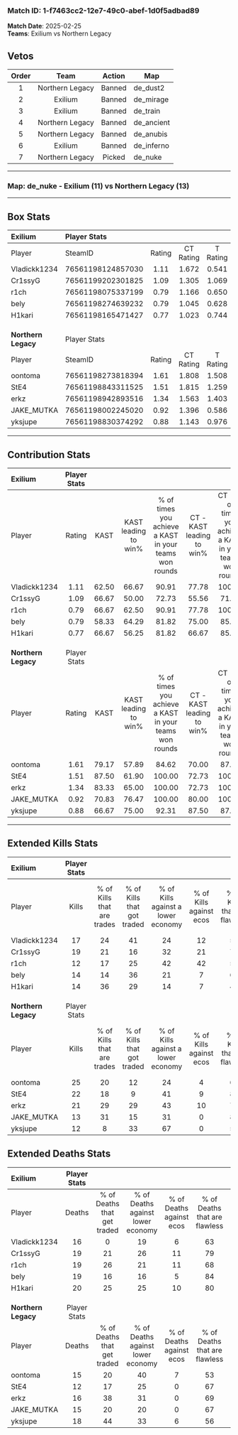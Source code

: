 ### Match ID: 1-f7463cc2-12e7-49c0-abef-1d0f5adbad89  
**Match Date**: 2025-02-25  
**Teams**: Exilium vs Northern Legacy  

## Vetos  

| Order | Team | Action | Map |
| :---: | :--: | :----: | --- |
| 1 | Northern Legacy | Banned | de_dust2 |
| 2 | Exilium | Banned | de_mirage |
| 3 | Exilium | Banned | de_train |
| 4 | Northern Legacy | Banned | de_ancient |
| 5 | Northern Legacy | Banned | de_anubis |
| 6 | Exilium | Banned | de_inferno |
| 7 | Northern Legacy | Picked | de_nuke |

---  

### **Map**: de_nuke - Exilium (11) vs Northern Legacy (13)  
---  

## Box Stats  

| **Exilium**         | Player Stats      |        |           |          |       |       |       |         |        |      |     |
| :- | :- | :-: | :-: | :-: | :-: | :-: | :-: | :-: | :-: | :-: | :-: |
| Player              | SteamID           | Rating | CT Rating | T Rating | KAST  |  ADR  | Kills | Assists | Deaths | K/D  | HS% |
| Vladickk1234        | 76561198124857030 |  1.11  |   1.672   |  0.541   | 62.50 | 93.2  |  17   |    8    |   16   | 1.06 | 58  |
| Cr1ssyG             | 76561199202301825 |  1.09  |   1.305   |  1.069   | 66.67 | 86.0  |  19   |    2    |   19   | 1.00 | 26  |
| r1ch                | 76561198075337199 |  0.79  |   1.166   |  0.650   | 66.67 | 64.9  |  12   |    6    |   19   | 0.63 | 41  |
| bely                | 76561198274639232 |  0.79  |   1.045   |  0.628   | 58.33 | 68.3  |  14   |    1    |   19   | 0.74 | 42  |
| H1kari              | 76561198165471427 |  0.77  |   1.023   |  0.744   | 66.67 | 51.2  |  14   |    0    |   20   | 0.70 | 42  |
|                     |                   |        |           |          |       |       |       |         |        |      |     |
|                     |                   |        |           |          |       |       |       |         |        |      |     |
|                     |                   |        |           |          |       |       |       |         |        |      |     |
| **Northern Legacy** | Player Stats      |        |           |          |       |       |       |         |        |      |     |
| Player              | SteamID           | Rating | CT Rating | T Rating | KAST  |  ADR  | Kills | Assists | Deaths | K/D  | HS% |
| oontoma             | 76561198273818394 |  1.61  |   1.808   |  1.508   | 79.17 | 118.5 |  25   |    6    |   15   | 1.67 | 36  |
| StE4                | 76561198843311525 |  1.51  |   1.815   |  1.259   | 87.50 | 86.3  |  22   |    3    |   12   | 1.83 | 45  |
| erkz                | 76561198942893516 |  1.34  |   1.563   |  1.403   | 83.33 | 79.5  |  21   |    4    |   16   | 1.31 | 52  |
| JAKE_MUTKA          | 76561198002245020 |  0.92  |   1.396   |  0.586   | 70.83 | 58.7  |  13   |    4    |   15   | 0.87 | 38  |
| yksjupe             | 76561198830374292 |  0.88  |   1.143   |  0.976   | 66.67 | 77.1  |  12   |   13    |   18   | 0.67 | 41  |
---  

## Contribution Stats  

| **Exilium**         | Player Stats |       |                      |                                                        |                           |                                                             |                          |                                                            |
| :- | :-: | :-: | :-: | :-: | :-: | :-: | :-: | :-: |
| Player              |    Rating    | KAST  | KAST leading to win% | % of times you achieve a KAST in your teams won rounds | CT - KAST leading to win% | CT - % of times you achieve a KAST in your teams won rounds | T - KAST leading to win% | T - % of times you achieve a KAST in your teams won rounds |
| Vladickk1234        |     1.11     | 62.50 |        66.67         |                         90.91                          |           77.78           |                           100.00                            |          50.00           |                           75.00                            |
| Cr1ssyG             |     1.09     | 66.67 |        50.00         |                         72.73                          |           55.56           |                            71.43                            |          42.86           |                           75.00                            |
| r1ch                |     0.79     | 66.67 |        62.50         |                         90.91                          |           77.78           |                           100.00                            |          42.86           |                           75.00                            |
| bely                |     0.79     | 58.33 |        64.29         |                         81.82                          |           75.00           |                            85.71                            |          50.00           |                           75.00                            |
| H1kari              |     0.77     | 66.67 |        56.25         |                         81.82                          |           66.67           |                            85.71                            |          42.86           |                           75.00                            |
|                     |              |       |                      |                                                        |                           |                                                             |                          |                                                            |
|                     |              |       |                      |                                                        |                           |                                                             |                          |                                                            |
|                     |              |       |                      |                                                        |                           |                                                             |                          |                                                            |
| **Northern Legacy** | Player Stats |       |                      |                                                        |                           |                                                             |                          |                                                            |
| Player              |    Rating    | KAST  | KAST leading to win% | % of times you achieve a KAST in your teams won rounds | CT - KAST leading to win% | CT - % of times you achieve a KAST in your teams won rounds | T - KAST leading to win% | T - % of times you achieve a KAST in your teams won rounds |
| oontoma             |     1.61     | 79.17 |        57.89         |                         84.62                          |           70.00           |                            87.50                            |          44.44           |                           80.00                            |
| StE4                |     1.51     | 87.50 |        61.90         |                         100.00                         |           72.73           |                           100.00                            |          50.00           |                           100.00                           |
| erkz                |     1.34     | 83.33 |        65.00         |                         100.00                         |           72.73           |                           100.00                            |          55.56           |                           100.00                           |
| JAKE_MUTKA          |     0.92     | 70.83 |        76.47         |                         100.00                         |           80.00           |                           100.00                            |          71.43           |                           100.00                           |
| yksjupe             |     0.88     | 66.67 |        75.00         |                         92.31                          |           87.50           |                            87.50                            |          62.50           |                           100.00                           |
---  

## Extended Kills Stats  

| **Exilium**         | Player Stats |                            |                            |                                    |                         |                              |                                 |                                       |                    |           |
| :- | :-: | :-: | :-: | :-: | :-: | :-: | :-: | :-: | :-: | :-: |
| Player              |    Kills     | % of Kills that are trades | % of Kills that got traded | % of Kills against a lower economy | % of Kills against ecos | % of Kills that are flawless | % of Kills that are close duels | % of Kills that are assisted by flash | Pistol Round Kills | AWP Kills |
| Vladickk1234        |      17      |             24             |             41             |                 24                 |           12            |              53              |               24                |                   0                   |         5          |     0     |
| Cr1ssyG             |      19      |             21             |             16             |                 32                 |           21            |              79              |                0                |                   0                   |         0          |    11     |
| r1ch                |      12      |             17             |             25             |                 42                 |           42            |              50              |               17                |                   0                   |         1          |     0     |
| bely                |      14      |             14             |             36             |                 21                 |            7            |              64              |                7                |                   0                   |         1          |     0     |
| H1kari              |      14      |             36             |             29             |                 14                 |            7            |              43              |               21                |                   0                   |         2          |     0     |
|                     |              |                            |                            |                                    |                         |                              |                                 |                                       |                    |           |
|                     |              |                            |                            |                                    |                         |                              |                                 |                                       |                    |           |
|                     |              |                            |                            |                                    |                         |                              |                                 |                                       |                    |           |
| **Northern Legacy** | Player Stats |                            |                            |                                    |                         |                              |                                 |                                       |                    |           |
| Player              |    Kills     | % of Kills that are trades | % of Kills that got traded | % of Kills against a lower economy | % of Kills against ecos | % of Kills that are flawless | % of Kills that are close duels | % of Kills that are assisted by flash | Pistol Round Kills | AWP Kills |
| oontoma             |      25      |             20             |             12             |                 24                 |            4            |              68              |                4                |                   4                   |         0          |     0     |
| StE4                |      22      |             18             |             9              |                 41                 |            9            |              86              |                5                |                   5                   |         3          |     0     |
| erkz                |      21      |             29             |             29             |                 43                 |           10            |              71              |                5                |                   5                   |         1          |     0     |
| JAKE_MUTKA          |      13      |             31             |             15             |                 31                 |            0            |              85              |                0                |                   0                   |         2          |     6     |
| yksjupe             |      12      |             8              |             33             |                 67                 |            0            |              58              |                8                |                   0                   |         0          |     0     |
## Extended Deaths Stats  

| **Exilium**         | Player Stats |                             |                                   |                          |                               |                            |                           |               |
| :- | :-: | :-: | :-: | :-: | :-: | :-: | :-: | :-: |
| Player              |    Deaths    | % of Deaths that get traded | % of Deaths against lower economy | % of Deaths against ecos | % of Deaths that are flawless | % of Deaths that are close | % of Deaths while blinded | Deaths to AWP |
| Vladickk1234        |      16      |              0              |                19                 |            6             |              63               |             6              |             0             |       2       |
| Cr1ssyG             |      19      |             21              |                26                 |            11            |              79               |             5              |             0             |       1       |
| r1ch                |      19      |             26              |                21                 |            11            |              68               |             11             |             5             |       2       |
| bely                |      19      |             16              |                16                 |            5             |              84               |             0              |             5             |       1       |
| H1kari              |      20      |             25              |                25                 |            10            |              80               |             0              |             5             |       0       |
|                     |              |                             |                                   |                          |                               |                            |                           |               |
|                     |              |                             |                                   |                          |                               |                            |                           |               |
|                     |              |                             |                                   |                          |                               |                            |                           |               |
| **Northern Legacy** | Player Stats |                             |                                   |                          |                               |                            |                           |               |
| Player              |    Deaths    | % of Deaths that get traded | % of Deaths against lower economy | % of Deaths against ecos | % of Deaths that are flawless | % of Deaths that are close | % of Deaths while blinded | Deaths to AWP |
| oontoma             |      15      |             20              |                40                 |            7             |              53               |             27             |             0             |       1       |
| StE4                |      12      |             17              |                25                 |            0             |              67               |             25             |             0             |       1       |
| erkz                |      16      |             38              |                31                 |            0             |              69               |             0              |             0             |       4       |
| JAKE_MUTKA          |      15      |             20              |                20                 |            0             |              67               |             7              |             0             |       3       |
| yksjupe             |      18      |             44              |                33                 |            6             |              56               |             11             |             0             |       2       |
